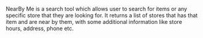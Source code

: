 NearBy Me is a search tool which allows user to search for items or any specific store that they are looking for. It returns a list of stores that has that item and are near by them, with some additional information like store hours, address, phone etc.
